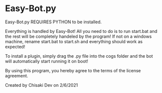 # Easy-Bot.py
Easy-Bot.py REQUIRES PYTHON to be installed.

Everything is handled by Easy-Bot! All you need to do is to run start.bat and the rest will be completely handeled by the program!
If not on a windows machine, rename start.bat to start.sh and everything should work as expected!

To install a plugin, simply drag the .py file into the cogs folder and the bot will automatically start running it on boot!

By using this program, you hereby agree to the terms of the license agreement.

Created by Chisaki Dev on 2/6/2021
